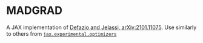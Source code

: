 # MADGRAD
A JAX implementation of [Defazio and Jelassi, arXiv:2101.11075](https://arxiv.org/abs/2101.11075).
Use similarly to others from [`jax.experimental.optimizers`](https://jax.readthedocs.io/en/latest/jax.experimental.optimizers.html)
